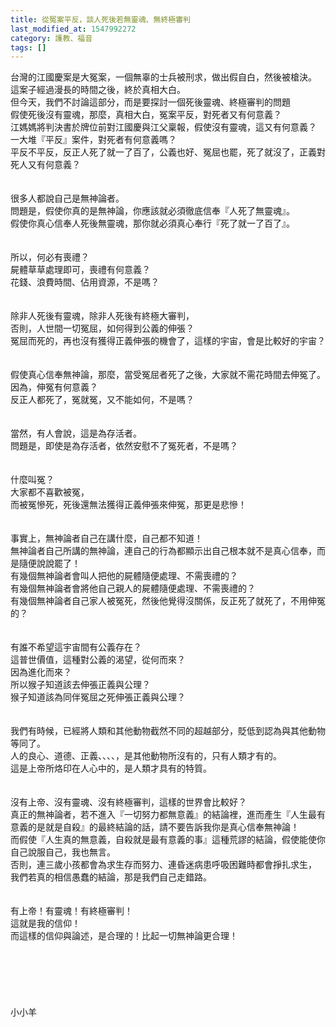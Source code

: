 ```yaml
---
title: 從冤案平反，談人死後若無靈魂、無終極審判
last_modified_at: 1547992272
category: 護教、福音
tags: []
---
```


<p>台灣的江國慶案是大冤案，一個無辜的士兵被刑求，做出假自白，然後被槍決。<br/>這案子經過漫長的時間之後，終於真相大白。<br/>但今天，我們不討論這部分，而是要探討一個死後靈魂、終極審判的問題<br/><!--more-->假使死後沒有靈魂，那麼，真相大白，冤案平反，對死者又有何意義？<br/>江媽媽將判決書於牌位前對江國慶與江父稟報，假使沒有靈魂，這又有何意義？<br/>一大堆『平反』案件，對死者有何意義嗎？<br/>平反不平反，反正人死了就一了百了，公義也好、冤屈也罷，死了就沒了，正義對死人又有何意義？<br/><br/><br/>很多人都說自己是無神論者。<br/>問題是，假使你真的是無神論，你應該就必須徹底信奉『人死了無靈魂』。<br/>假使你真心信奉人死後無靈魂，那你就必須真心奉行『死了就一了百了』。<br/><br/><br/>所以，何必有喪禮？<br/>屍體草草處理即可，喪禮有何意義？<br/>花錢、浪費時間、佔用資源，不是嗎？<br/><br/><br/>除非人死後有靈魂，除非人死後有終極大審判，<br/>否則，人世間一切冤屈，如何得到公義的伸張？<br/>冤屈而死的，再也沒有獲得正義伸張的機會了，這樣的宇宙，會是比較好的宇宙？<br/><br/><br/>假使真心信奉無神論，那麼，當受冤屈者死了之後，大家就不需花時間去伸冤了。<br/>因為，伸冤有何意義？<br/>反正人都死了，冤就冤，又不能如何，不是嗎？<br/><br/><br/>當然，有人會說，這是為存活者。<br/>問題是，即使是為存活者，依然安慰不了冤死者，不是嗎？<br/><br/><br/>什麼叫冤？<br/>大家都不喜歡被冤，<br/>而被冤慘死，死後還無法獲得正義伸張來伸冤，那更是悲慘！<br/><br/><br/>事實上，無神論者自己在講什麼，自己都不知道！<br/>無神論者自己所講的無神論，連自己的行為都顯示出自己根本就不是真心信奉，而是隨便說說罷了！<br/>有幾個無神論者會叫人把他的屍體隨便處理、不需喪禮的？<br/>有幾個無神論者會將他自己親人的屍體隨便處理、不需喪禮的？<br/>有幾個無神論者自己家人被冤死，然後他覺得沒關係，反正死了就死了，不用伸冤的？<br/><br/><br/>有誰不希望這宇宙間有公義存在？<br/>這普世價值，這種對公義的渴望，從何而來？<br/>因為進化而來？<br/>所以猴子知道該去伸張正義與公理？<br/>猴子知道該為同伴冤屈之死伸張正義與公理？<br/><br/><br/>我們有時候，已經將人類和其他動物截然不同的超越部分，貶低到認為與其他動物等同了。<br/>人的良心、道德、正義、、、、，是其他動物所沒有的，只有人類才有的。<br/>這是上帝所烙印在人心中的，是人類才具有的特質。<br/><br/><br/>沒有上帝、沒有靈魂、沒有終極審判，這樣的世界會比較好？<br/>真正的無神論者，若不進入『一切努力都無意義』的結論裡，進而產生『人生最有意義的是就是自殺』的最終結論的話，請不要告訴我你是真心信奉無神論！<br/>而假使『人生真的無意義，自殺就是最有意義的事』這種荒謬的結論，假使能使你自己說服自己，我也無言。<br/>否則，連三歲小孩都會為求生存而努力、連昏迷病患呼吸困難時都會掙扎求生，<br/>我們若真的相信愚蠢的結論，那是我們自己走錯路。<br/><br/><br/>有上帝！有靈魂！有終極審判！<br/>這就是我的信仰！<br/>而這樣的信仰與論述，是合理的！比起一切無神論更合理！<br/><br/><br/><br/><br/><br/><br/>小小羊<br/><br/><br/><br/><br/><br/></p>